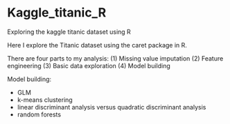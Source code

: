 # Kaggle_titanic_R
Exploring the kaggle titanic dataset using R

Here I explore the Titanic dataset using the caret package in R. 

There are four parts to my analysis: 
(1) Missing value imputation
(2) Feature engineering
(3) Basic data exploration
(4) Model building 

Model building:
- GLM
- k-means clustering
- linear discriminant analysis versus quadratic discriminant analysis
- random forests
